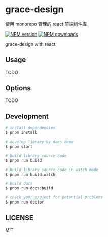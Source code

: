 # grace-design

使用 monorepo 管理的 react 前端组件库

[![NPM version](https://img.shields.io/npm/v/grace-design.svg?style=flat)](https://npmjs.org/package/grace-design)
[![NPM downloads](http://img.shields.io/npm/dm/grace-design.svg?style=flat)](https://npmjs.org/package/grace-design)

grace-design with react

## Usage

TODO

## Options

TODO

## Development

```bash
# install dependencies
$ pnpm install

# develop library by docs demo
$ pnpm start

# build library source code
$ pnpm run build

# build library source code in watch mode
$ pnpm run build:watch

# build docs
$ pnpm run docs:build

# check your project for potential problems
$ pnpm run doctor
```

## LICENSE

MIT
